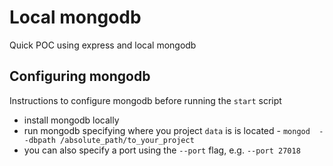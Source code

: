  # Local mongodb

 Quick POC using express and local mongodb


 ## Configuring mongodb
 Instructions to configure mongodb before running the `start` script

 - install mongodb locally
 - run mongodb specifying where you project `data` is is located -  `mongod  --dbpath /absolute_path/to_your_project`
 - you can also specify a port using the `--port` flag, e.g. `--port 27018`

